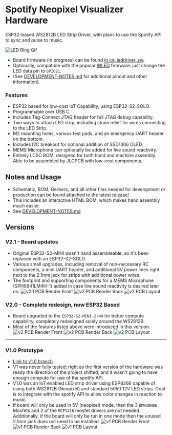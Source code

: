 # Spotify Neopixel Visualizer Hardware
ESP32-based WS2812B LED Strip Driver, with plans to use the Spotify API to sync and pulse to music. 

![LED Ring Gif](./files/iot_leddriver_v2.1_ledring_stable.gif)

* Board firmware (in progress) can be found [in iot_leddriver_sw](https://github.com/0xjmux/iot_leddriver_sw).
* Optionally, compatible with the popular [WLED](https://github.com/Aircoookie/WLED) firmware: just change the LED data pin to `GPIO21`. 
* (See [DEVELOPMENT-NOTES.md](DEVELOPMENT-NOTES.md) for additional pinout and other information).
 
### Features
* ESP32 based for low-cost IoT Capability, using ESP32-S2-SOLO. 
* Programmable over USB C
* Includes Tag-Connect JTAG header for full JTAG debug capability. 
* Two ways to attach LED strip, including strain relief for wires connecting to the LED Strip. 
* M2 mounting holes, various test pads, and an emergency UART header on the bottom. 
* Includes I2C breakout for optional addition of SSD1306 OLED.
* MEMS Microphone can optionally be added for live sound reactivity. 
* Entirely LCSC BOM, designed for both hand and machine assembly. Able to be assembled by JLCPCB with low-cost components.

## Notes and Usage
* Schematic, BOM, Gerbers, and all other files needed for development or production can be found attached to the latest [release!](https://github.com/0xjmux/iot_leddriver_hw/releases/latest)
* This includes an interactive HTML BOM, which makes hand assembly much easier. 
* See [DEVELOPMENT-NOTES.md](DEVELOPMENT-NOTES.md)

## Versions

### V2.1 - Board updates
* Original ESP32-S2-MINI wasn't hand assembleable, so it's been replaced with an ESP32-S2-SOLO. 
* Various small upgrades, including removal of non-necessary RC components, a mini UART header, and additional 5V power lines right next to the 2.1mm jack for strips with additional power wires. 
* The footprint and supporting components for a MEMS Microphone (SPH0641LM4H-1) added in case live sound reactivity is desired later on. 
![v2.1 PCB Render Front](files/PCB_v2.1_render_F_RayT.png)
![v2 PCB Render Back](files/PCB_v2.1_render_B_RayT.png)
![v2 PCB Layout](files/PCB_v2.1_layout.png)


### V2.0 - Complete redesign, now ESP32 Based
* Board upgraded to the `ESP32-S2-MINI-2-N4` for better compute capability, completely redesigned solely around the WS2812B.
* Most of the features listed above were introduced in this version.
![v2 PCB Render Front](files/PCB_v2.0_render_F.png)
![v2 PCB Render Back](files/PCB_v2.0_render_B.png)
![v2 PCB Layout](files/PCB_v2.0_layout.png)

---
### V1.0 Prototype
* [Link to v1.0 branch](https://github.com/0xjmux/iot_leddriver_hw/tree/v1.0)
* V1 was never fully tested; right as the first version of the hardware was ready the direction of the project shifted, and it wasn't going to have enough compute for use of the spotify API. 
* V1.0 was an IoT enabled LED strip driver using ESP8266 capable of using both WS2812B (Neopixel) and standard 5050 12V LED strips. Goal is to integrate with the spotify API to allow color changes in reaction to music. 
* If board will only be used in 5V (neopixel) mode, then the 3 `UMW30N06` Mosfets and 2 of the `MCP1416` mosfet drivers are not needed. Additionally, if the board will only be run in one mode then the unused 2.1mm jack does not need to be installed. 
![v1 PCB Render Front](files/PCB_v1.0_render_F.png)
![v1 PCB Render Back](files/PCB_v1.0_render_B.png)
![v1 PCB Layout](files/PCB_v1.0_layout.png)
